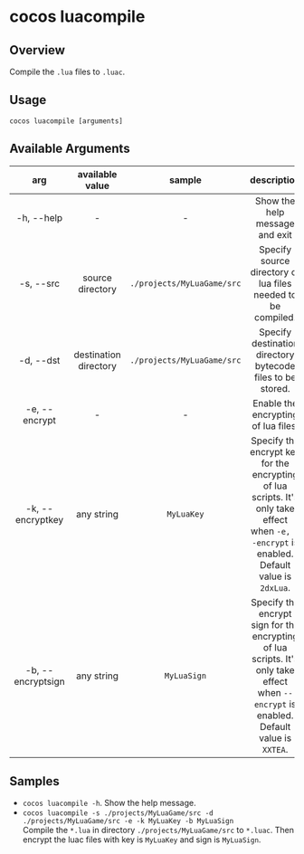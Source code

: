 # cocos luacompile

## Overview

Compile the `.lua` files to `.luac`.

## Usage

`cocos luacompile [arguments]`

## Available Arguments

arg | available value | sample | description | necessary
:------------: | :-------------: | :------------: | :------------: | :------------:
-h, --help | - | - | Show the help message and exit  | no
-s, --src | source directory | 	`./projects/MyLuaGame/src` | Specify source directory of lua files needed to be compiled. | yes
-d, --dst | destination directory | `./projects/MyLuaGame/src` | Specify destination directory bytecode files to be stored. | yes
-e, --encrypt | - | - | Enable the encrypting of lua files. | no
-k, --encryptkey | any string | `MyLuaKey` | Specify the encrypt key for the encrypting of lua scripts. It's only take effect when `-e, --encrypt` is enabled. Default value is `2dxLua`. | no
-b, --encryptsign | any string | `MyLuaSign` |  Specify the encrypt sign for the encrypting of lua scripts. It's only take effect when `--encrypt` is enabled. Default value is `XXTEA`. | no

## Samples

* `cocos luacompile -h`. Show the help message.
* `cocos luacompile -s ./projects/MyLuaGame/src -d ./projects/MyLuaGame/src -e -k MyLuaKey -b MyLuaSign`  
	Compile the `*.lua` in directory `./projects/MyLuaGame/src` to `*.luac`. Then encrypt the luac files with key is `MyLuaKey` and sign is `MyLuaSign`.
